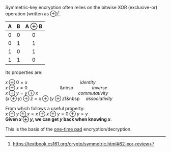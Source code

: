 Symmetric-key encryption often relies on the bitwise XOR (exclusive-or) operation (written as
⊕)[^1].

|  A  |  B  | A ⊕ B |
| :-: | :-: | :---: |
|  0  |  0  |   0   |
|  0  |  1  |   1   |
|  1  |  0  |   1   |
|  1  |  1  |   0   |

Its properties are:

$x \oplus 0 = x$&nbsp;&nbsp;&nbsp;&nbsp;&nbsp;&nbsp;&nbsp;&nbsp;&nbsp;&nbsp;&nbsp;&nbsp;&nbsp;&nbsp;&nbsp;&nbsp;&nbsp;&nbsp;&nbsp;&nbsp;&nbsp;&nbsp;&nbsp;&nbsp;&nbsp;&nbsp;&nbsp;&nbsp;&nbsp;&nbsp;&nbsp;&nbsp;&nbsp;&nbsp;&nbsp;&nbsp;&nbsp;&nbsp;&nbsp;&nbsp;&nbsp;&nbsp;_identity_\
$x \oplus x = 0$&nbsp;&nbsp;&nbsp;&nbsp;&nbsp;&nbsp;&nbsp;&nbsp;&nbsp;&nbsp;&nbsp;&nbsp;&nbsp;&nbsp;&nbsp;&nbsp;&nbsp;&nbsp;&nbsp;&nbsp;&nbsp;&nbsp;&nbsp;&nbsp;&nbsp;&nbsp;&nbsp&nbsp;&nbsp;&nbsp;&nbsp;&nbsp;&nbsp;&nbsp;&nbsp;&nbsp;&nbsp;&nbsp;&nbsp;&nbsp;&nbsp;&nbsp;_inverse_\
$x \oplus y = y \oplus x$&nbsp;&nbsp;&nbsp;&nbsp;&nbsp;&nbsp;&nbsp;&nbsp;&nbsp;&nbsp;&nbsp;&nbsp;&nbsp;&nbsp;&nbsp;&nbsp;&nbsp;&nbsp;&nbsp;&nbsp;&nbsp;&nbsp;&nbsp;&nbsp;&nbsp;&nbsp;&nbsp;&nbsp;&nbsp;&nbsp;&nbsp;&nbsp;_commutativity_\
$(x \oplus y) \oplus z = x \oplus (y \oplus z)$&nbsp&nbsp;&nbsp;&nbsp;&nbsp;&nbsp;_associativity_

From which follows a useful property:\
$x \oplus y \oplus x = x \oplus x \oplus y = 0 \oplus y =y$\
**Given $x \oplus y$, we can get $y$ back when knowing $x$**.

This is the basis of the [one-time pad](otp.md) encryption/decryption.

[^1]: https://textbook.cs161.org/crypto/symmetric.html#62-xor-review
